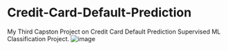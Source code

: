 # Credit-Card-Default-Prediction
My Third Capston Project on Credit Card Default Prediction Supervised ML Classification Project.
![image](https://media.consumeraffairs.com/files/cache/news/Man_holding_multiple_credit_cards_logo3in1_Fotolia_medium.jpg)
